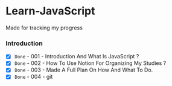# Learn-JavaScript
Made for tracking my progress

### Introduction

- [x] `Done` - 001 - Introduction And What Is JavaScript ?
- [x] `Done` - 002 - How To Use Notion For Organizing My Studies ?
- [x] `Done` - 003 - Made A Full Plan On How And What To Do.
- [x] `Done` - 004 - git

